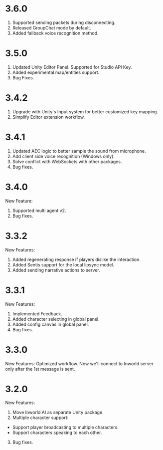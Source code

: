 # 3.6.0
1. Supported sending packets during disconnecting.
2. Released GroupChat mode by default.
3. Added fallback voice recognition method.

# 3.5.0
1. Updated Unity Editor Panel. Supported for Studio API Key.
2. Added experimental map/entities support.
3. Bug Fixes.

# 3.4.2
1. Upgrade with Unity's Input system for better customized key mapping.
2. Simplify Editor extension workflow.

# 3.4.1
1. Updated AEC logic to better sample the sound from microphone.
2. Add client side voice recognition (Windows only).
3. Solve conflict with WebSockets with other packages.
4. Bug fixes.

# 3.4.0
New Feature:
1. Supported multi agent v2.
2. Bug fixes.

# 3.3.2
New Features:
1. Added regenerating response if players dislike the interaction.
2. Added Sentis support for the local lipsync model.
3. Added sending narrative actions to server.

# 3.3.1
New Features:
1. Implemented Feedback.
2. Added character selecting in global panel.
3. Added config canvas in global panel.
4. Bug fixes.

# 3.3.0
New Features:
Optimized workflow. Now we'll connect to Inworld server only after the 1st message is sent.

# 3.2.0
New Features:
1. Move Inworld.AI as separate Unity package.
2. Multiple character support: 
* Support player broadcasting to multiple characters.
* Support characters speaking to each other.
3. Bug fixes.

